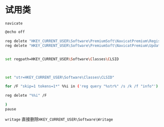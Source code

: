 # 试用类

`navicate`
```bash
@echo off
 
reg delete "HKEY_CURRENT_USER\Software\PremiumSoft\NavicatPremium\Registration15XCS" /f
reg delete "HKEY_CURRENT_USER\Software\PremiumSoft\NavicatPremium\Update" /f
 
 
set regpath=HKEY_CURRENT_USER\Software\Classes\CLSID
 
 
 
set "str=HKEY_CURRENT_USER\Software\Classes\CLSID"
 
for /F "skip=1 tokens=1*" %%i in ('reg query "%str%" /s /k /f "info"') do (
 
reg delete "%%i" /F
 
)
pause
```

`writage`
直接删除`HKEY_CURRENT_USER\Software\Writage`